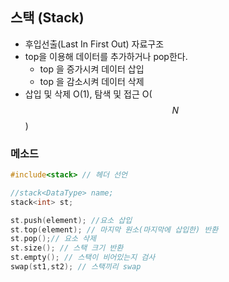 ## 스택 (Stack)
- 후입선출(Last In First Out) 자료구조
- top을 이용해 데이터를 추가하거나 pop한다.
  - top 을 증가시켜 데이터 삽입
  - top 을 감소시켜 데이터 삭제
- 삽입 및 삭제 O(1), 탐색 및 접근 O($$N$$) 

### 메소드
```c++
#include<stack> // 헤더 선언

//stack<DataType> name;
stack<int> st;

st.push(element); //요소 삽입
st.top(element); // 마지막 원소(마지막에 삽입한) 반환
st.pop();// 요소 삭제
st.size(); // 스택 크기 반환
st.empty(); // 스택이 비어있는지 검사
swap(st1,st2); // 스택끼리 swap
```
